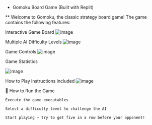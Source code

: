 * Gomoku Board Game (Built with Replit)

** Welcome to Gomoku, the classic strategy board game! The game contains the following features: 

Interactive Game Board
![image](https://github.com/user-attachments/assets/ef5b72a9-4c19-40bb-8c24-f185097fdf6d)


Multiple AI Difficulty Levels
![image](https://github.com/user-attachments/assets/1925ade4-7bbd-477c-a97e-ecb80e8871d6)

Game Controls
![image](https://github.com/user-attachments/assets/4ec32e8e-c01d-4f3b-be34-bd177ad39545)

Game Statistics

![image](https://github.com/user-attachments/assets/d3628669-81a9-46c8-8aba-0c9760042fb9)

How to Play instructions included
![image](https://github.com/user-attachments/assets/6d2bbc05-2501-4ccb-94cf-d0a73e181d91)

🚀 How to Run the Game

    Execute the game executables

    Select a difficulty level to challenge the AI

    Start playing — try to get five in a row before your opponent!

